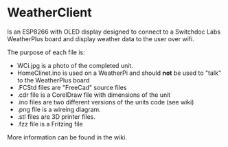# WeatherClient
Is an ESP8266 with OLED display designed to connect to a Switchdoc Labs WeatherPlus board and display weather data to the user over wifi.

The purpose of each file is:

-  WCi.jpg is a photo of the completed unit.
-  HomeClinet.ino is used on a WeatherPi and should **not** be used to "talk" to the WeatherPlus board
- .FCStd files are "FreeCad" source files
- .cdr file is a CorelDraw file with dimensions of the unit
- .ino files are two different versions of the units code (see wiki)
- .png file is a wireing diagram.
- .stl files are 3D printer files.
- .fzz file is a Fritzing file

More information can be found in the wiki.
